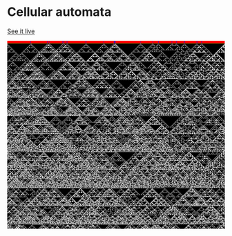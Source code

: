 # Cellular automata

[See it live](https://www.jakeg.co.uk/cellular-automata)

![screenshot](screenshot.png)